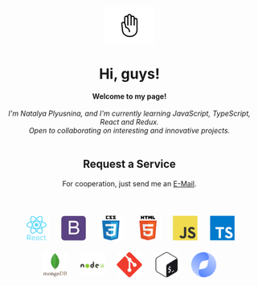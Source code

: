<div align="center">
    <img src="./images/hand" width="100px" alt="👋">
</div>
<h1 align="center">Hi, guys!</h1>

<p align="center">
    <b>Welcome to my page!</b><br><br>
    <i>
        I'm Natalya Plyusnina, and I'm currently learning JavaScript, TypeScript, React and Redux.<br>
        Open to collaborating on interesting and innovative projects.<br>
    </i><br>
    <h2 align="center">Request a Service</h2>
    <p align="center">For cooperation, just send me an <a href="mailto:plyusnina@live.ru">E-Mail</a>.</p><br />
</p>

<div align="center">  
    <a href="https://reactjs.org/" target="_blank"><img style="margin: 10px" src="./images/react-original-wordmark.svg" alt="React" height="50" /></a>  
    <a href="https://getbootstrap.com/docs/3.4/javascript/" target="_blank"><img style="margin: 10px" src="./images/bootstrap-plain.svg" alt="Bootstrap" height="50" /></a>  
    <a href="https://www.w3schools.com/css/" target="_blank"><img style="margin: 10px" src="./images/css3-original-wordmark.svg" alt="CSS3" height="50" /></a>  
    <a href="https://en.wikipedia.org/wiki/HTML5" target="_blank"><img style="margin: 10px" src="./images/html5-original-wordmark.svg" alt="HTML5" height="50" /></a>    
    <a href="https://www.javascript.com/" target="_blank"><img style="margin: 10px" src="./images/javascript-original.svg" alt="JavaScript" height="50" /></a>  
    <a href="https://www.typescriptlang.org/" target="_blank"><img style="margin: 10px" src="./images/typescript-original.svg" alt="TypeScript" height="50" /></a>
    <a href="https://www.mongodb.com/" target="_blank"><img style="margin: 10px" src="./images/mongodb-original-wordmark.svg" alt="MongoDB" height="50" /></a>  
    <a href="https://nodejs.org/" target="_blank"><img style="margin: 10px" src="./images/nodejs-original-wordmark.svg" alt="Node.js" height="50" /></a>
    <a href="https://github.com/" target="_blank"><img style="margin: 10px" src="./images/git-scm-icon.svg" alt="Git" height="50" /></a>
    <a href="https://www.gnu.org/software/bash/" target="_blank"><img style="margin: 10px" src="./images/gnu_bash-icon.svg" alt="Bash" height="50" /></a>
    <a href="https://cloud.yandex.ru" target="_blank"><img style="margin: 10px" src="./images/yandex-cloud.svg" alt="Yandex Cloud" height="50" /></a> 
</div>
